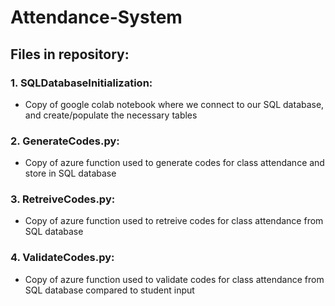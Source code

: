 # Attendance-System

## Files in repository:

### 1. **SQLDatabaseInitialization**: 
 - Copy of google colab notebook where we connect to our SQL database, and create/populate the necessary tables

### 2. **GenerateCodes.py**: 
 - Copy of azure function used to generate codes for class attendance and store in SQL database

### 3. **RetreiveCodes.py**: 
 - Copy of azure function used to retreive codes for class attendance from SQL database

### 4. **ValidateCodes.py**: 
 - Copy of azure function used to validate codes for class attendance from SQL database compared to student input
